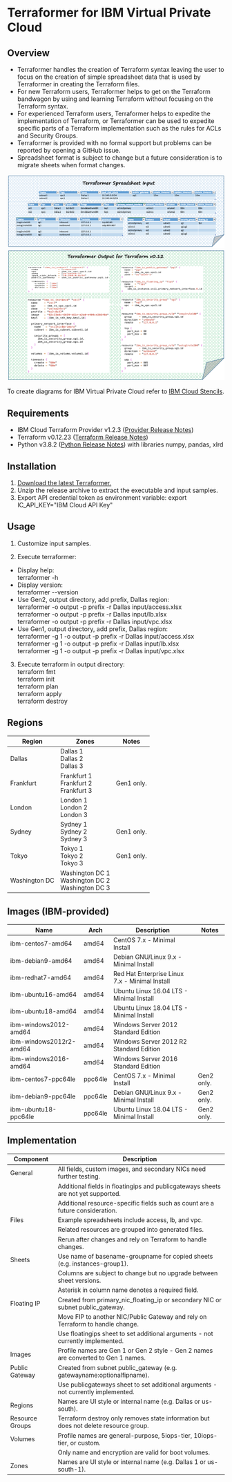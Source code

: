 # Terraformer for IBM Virtual Private Cloud

## Overview

- Terraformer handles the creation of Terraform syntax leaving the user to focus on the creation of simple spreadsheet data that is used by Terraformer in creating the Terraform files.
- For new Terraform users, Terraformer helps to get on the Terraform bandwagon by using and learning Terraform without focusing on the Terraform syntax. 
- For experienced Terraform users, Terraformer helps to expedite the implementation of Terraform, or Terraformer can be used to expedite specific parts of a Terraform implementation such as the rules for ACLs and Security Groups.
- Terraformer is provided with no formal support but problems can be reported by opening a GitHub issue.
- Spreadsheet format is subject to change but a future consideration is to migrate sheets when format changes.

![TerraformerInputExample](/images/terraformerinputexample.png)
![TerraformerOutputExample12](/images/terraformeroutputexample12.png)

To create diagrams for IBM Virtual Private Cloud refer to [IBM Cloud Stencils](https://github.com/ibm-cloud-architecture/ibm-cloud-stencils).

## Requirements

- IBM Cloud Terraform Provider v1.2.3 ([Provider Release Notes](https://github.com/IBM-Cloud/terraform-provider-ibm/releases))
- Terraform v0.12.23 ([Terraform Release Notes](https://www.terraform.io/downloads.html))
- Python v3.8.2 ([Python Release Notes](https://www.python.org/downloads/release/python-382/)) with libraries numpy, pandas, xlrd

## Installation

1. [Download the latest Terraformer.](/releases/releases.md)
2. Unzip the release archive to extract the executable and input samples.
3. Export API credential token as environment variable: export IC_API_KEY="IBM Cloud API Key"

## Usage

1. Customize input samples.

2. Execute terraformer:
- Display help:\
terraformer -h
- Display version:\
terraformer --version
- Use Gen2, output directory, add prefix, Dallas region:\
terraformer -o output -p prefix -r Dallas input/access.xlsx\
terraformer -o output -p prefix -r Dallas input/lb.xlsx\
terraformer -o output -p prefix -r Dallas input/vpc.xlsx
- Use Gen1, output directory, add prefix, Dallas region:\
terraformer -g 1 -o output -p prefix -r Dallas input/access.xlsx\
terraformer -g 1 -o output -p prefix -r Dallas input/lb.xlsx\
terraformer -g 1 -o output -p prefix -r Dallas input/vpc.xlsx

3. Execute terraform in output directory:\
terraform fmt\
terraform init\
terraform plan\
terraform apply\
terraform destroy

## Regions

| Region | Zones | Notes |
| --- | --- | --- |
| Dallas | Dallas 1 <br/> Dallas 2 <br/> Dallas 3 | |
| Frankfurt | Frankfurt 1 <br/> Frankfurt 2 <br/> Frankfurt 3 | Gen1 only. |
| London | London 1 <br/> London 2 <br/> London 3 | |
| Sydney | Sydney 1 <br/> Sydney 2 <br/> Sydney 3 | Gen1 only. |
| Tokyo | Tokyo 1 <br/> Tokyo 2 <br/> Tokyo 3 | Gen1 only. |
| Washington DC | Washington DC 1 <br/> Washington DC 2 <br/> Washington DC 3 | |

## Images (IBM-provided)

| Name | Arch | Description | Notes |
| --- | --- | --- | --- |
| ibm-centos7-amd64 | amd64 | CentOS 7.x - Minimal Install | |
| ibm-debian9-amd64 | amd64 | Debian GNU/Linux 9.x - Minimal Install | |
| ibm-redhat7-amd64 | amd64 | Red Hat Enterprise Linux 7.x - Minimal Install | |
| ibm-ubuntu16-amd64 | amd64 | Ubuntu Linux 16.04 LTS - Minimal Install | |
| ibm-ubuntu18-amd64 | amd64 | Ubuntu Linux 18.04 LTS - Minimal Install | |
| ibm-windows2012-amd64 | amd64 | Windows Server 2012 Standard Edition | |
| ibm-windows2012r2-amd64 | amd64 | Windows Server 2012 R2 Standard Edition | |
| ibm-windows2016-amd64 | amd64 | Windows Server 2016 Standard Edition | |
| ibm-centos7-ppc64le | ppc64le | CentOS 7.x - Minimal Install | Gen2 only. |
| ibm-debian9-ppc64le | ppc64le | Debian GNU/Linux 9.x - Minimal Install | Gen2 only. |
| ibm-ubuntu18-ppc64le | ppc64le | Ubuntu Linux 18.04 LTS - Minimal Install | Gen2 only. |

## Implementation

| Component | Description |
| --- | --- |
| General |  All fields, custom images, and secondary NICs need further testing. |
| | Additional fields in floatingips and publicgateways sheets are not yet supported. |
| | Additional resource-specific fields such as count are a future consideration. |
| Files | Example spreadsheets include access, lb, and vpc. |
| | Related resources are grouped into generated files. |
| | Rerun after changes and rely on Terraform to handle changes. |
| Sheets | Use name of basename-groupname for copied sheets (e.g. instances-group1). |
| | Columns are subject to change but no upgrade between sheet versions. |
| | Asterisk in column name denotes a required field. |
| Floating IP | Created from primary_nic_floating_ip or secondary NIC or subnet public_gateway. |
| | Move FIP to another NIC/Public Gateway and rely on Terraform to handle change. |
| | Use floatingips sheet to set additional arguments - not currently implemented. |
| Images | Profile names are Gen 1 or Gen 2 style - Gen 2 names are converted to Gen 1 names. |
| Public Gateway | Created from subnet public_gateway (e.g. gatewayname:optionalfipname). |  
| | Use publicgateways sheet to set additional arguments - not currently implemented. |
| Regions | Names are UI style or internal name (e.g. Dallas or us-south). |
| Resource Groups | Terraform destroy only removes state information but does not delete resource group.
| Volumes | Profile names are general-purpose, 5iops-tier, 10iops-tier, or custom. |
| | Only name and encryption are valid for boot volumes. |
| Zones | Names are UI style or internal name (e.g. Dallas 1 or us-south-1). |

